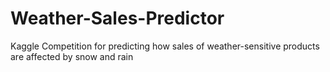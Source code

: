 # Weather-Sales-Predictor
Kaggle Competition for predicting how sales of weather-sensitive products are affected by snow and rain
